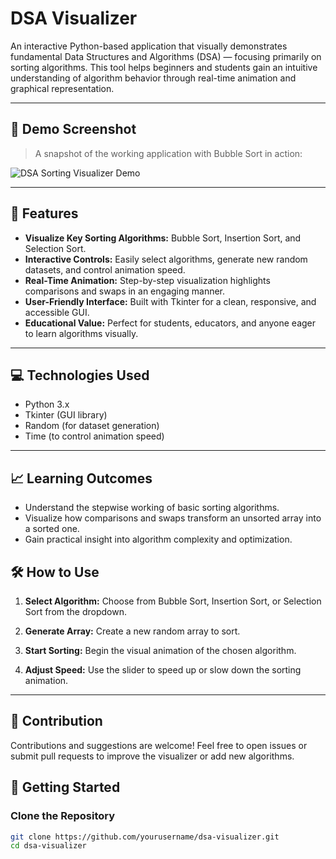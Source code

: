 # DSA Visualizer

An interactive Python-based application that visually demonstrates fundamental Data Structures and Algorithms (DSA) — focusing primarily on sorting algorithms. This tool helps beginners and students gain an intuitive understanding of algorithm behavior through real-time animation and graphical representation.

---
## 📸 Demo Screenshot

> A snapshot of the working application with Bubble Sort in action:

![DSA Sorting Visualizer Demo](./demo.jpg)

---




## 🚀 Features

- **Visualize Key Sorting Algorithms:** Bubble Sort, Insertion Sort, and Selection Sort.
- **Interactive Controls:** Easily select algorithms, generate new random datasets, and control animation speed.
- **Real-Time Animation:** Step-by-step visualization highlights comparisons and swaps in an engaging manner.
- **User-Friendly Interface:** Built with Tkinter for a clean, responsive, and accessible GUI.
- **Educational Value:** Perfect for students, educators, and anyone eager to learn algorithms visually.

---

## 💻 Technologies Used

- Python 3.x
- Tkinter (GUI library)
- Random (for dataset generation)
- Time (to control animation speed)

---
## 📈 Learning Outcomes

- Understand the stepwise working of basic sorting algorithms.
- Visualize how comparisons and swaps transform an unsorted array into a sorted one.
- Gain practical insight into algorithm complexity and optimization.

## 🛠️ How to Use

1. **Select Algorithm:** Choose from Bubble Sort, Insertion Sort, or Selection Sort from the dropdown.

2. **Generate Array:** Create a new random array to sort.

3. **Start Sorting:** Begin the visual animation of the chosen algorithm.

4. **Adjust Speed:** Use the slider to speed up or slow down the sorting animation.

---
## 🙌 Contribution

Contributions and suggestions are welcome! Feel free to open issues or submit pull requests to improve the visualizer or add new algorithms.








## 🎯 Getting Started
### Clone the Repository
```bash
git clone https://github.com/yourusername/dsa-visualizer.git
cd dsa-visualizer
